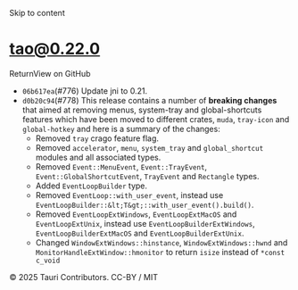Skip to content
# tao@0.22.0
ReturnView on GitHub
  * `06b617ea`(#776) Update jni to 0.21.
  * `d0b20c94`(#778) This release contains a number of **breaking changes** that aimed at removing menus, system-tray and global-shortcuts features which have been moved to different crates, `muda`, `tray-icon` and `global-hotkey` and here is a summary of the changes:
    * Removed `tray` crago feature flag.
    * Removed `accelerator`, `menu`, `system_tray` and `global_shortcut` modules and all associated types.
    * Removed `Event::MenuEvent`, `Event::TrayEvent`, `Event::GlobalShortcutEvent`, `TrayEvent` and `Rectangle` types.
    * Added `EventLoopBuilder` type.
    * Removed `EventLoop::with_user_event`, instead use `EventLoopBuilder::&lt;T&gt;::with_user_event().build()`.
    * Removed `EventLoopExtWindows`, `EventLoopExtMacOS` and `EventLoopExtUnix`, instead use `EventLoopBuilderExtWindows`, `EventLoopBuilderExtMacOS` and `EventLoopBuilderExtUnix`.
    * Changed `WindowExtWindows::hinstance`, `WindowExtWindows::hwnd` and `MonitorHandleExtWindow::hmonitor` to return `isize` instead of `*const c_void`


© 2025 Tauri Contributors. CC-BY / MIT
